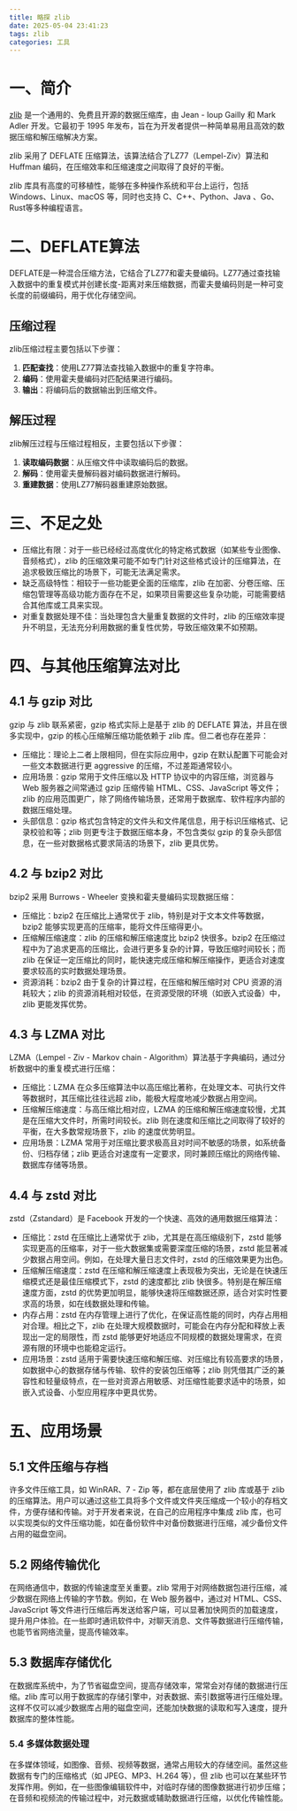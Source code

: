 ```yaml
---
title: 略探 zlib
date: 2025-05-04 23:41:23
tags: zlib
categories: 工具
---
```


# 一、简介

[zlib](https://zlib.net/) 是一个通用的、免费且开源的数据压缩库，由 Jean - loup Gailly 和 Mark Adler 开发。它最初于 1995 年发布，旨在为开发者提供一种简单易用且高效的数据压缩和解压缩解决方案。

zlib 采用了 DEFLATE 压缩算法，该算法结合了LZ77（Lempel-Ziv）算法和 Huffman 编码，在压缩效率和压缩速度之间取得了良好的平衡。

zlib 库具有高度的可移植性，能够在多种操作系统和平台上运行，包括 Windows、Linux、macOS 等，同时也支持 C、C++、Python、Java 、Go、Rust等多种编程语言。

# 二、DEFLATE算法

DEFLATE是一种混合压缩方法，它结合了LZ77和霍夫曼编码。LZ77通过查找输入数据中的重复模式并创建长度-距离对来压缩数据，而霍夫曼编码则是一种可变长度的前缀编码，用于优化存储空间。

## 压缩过程

zlib压缩过程主要包括以下步骤：

1. **匹配查找**：使用LZ77算法查找输入数据中的重复字符串。
2. **编码**：使用霍夫曼编码对匹配结果进行编码。
3. **输出**：将编码后的数据输出到压缩文件。

## 解压过程

zlib解压过程与压缩过程相反，主要包括以下步骤：

1. **读取编码数据**：从压缩文件中读取编码后的数据。
2. **解码**：使用霍夫曼解码器对编码数据进行解码。
3. **重建数据**：使用LZ77解码器重建原始数据。

# 三、不足之处

* 压缩比有限：对于一些已经经过高度优化的特定格式数据（如某些专业图像、音频格式），zlib 的压缩效果可能不如专门针对这些格式设计的压缩算法，在追求极致压缩比的场景下，可能无法满足需求。
* 缺乏高级特性：相较于一些功能更全面的压缩库，zlib 在加密、分卷压缩、压缩包管理等高级功能方面存在不足，如果项目需要这些复杂功能，可能需要结合其他库或工具来实现。
* 对重复数据处理不佳：当处理包含大量重复数据的文件时，zlib 的压缩效率提升不明显，无法充分利用数据的重复性优势，导致压缩效果不如预期。

# 四、与其他压缩算法对比

## 4.1 与 gzip 对比

gzip 与 zlib 联系紧密，gzip 格式实际上是基于 zlib 的 DEFLATE 算法，并且在很多实现中，gzip 的核心压缩解压缩功能依赖于 zlib 库。但二者也存在差异：

* 压缩比：理论上二者上限相同，但在实际应用中，gzip 在默认配置下可能会对一些文本数据进行更 aggressive 的压缩，不过差距通常较小。
* 应用场景：gzip 常用于文件压缩以及 HTTP 协议中的内容压缩，浏览器与 Web 服务器之间常通过 gzip 压缩传输 HTML、CSS、JavaScript 等文件；zlib 的应用范围更广，除了网络传输场景，还常用于数据库、软件程序内部的数据压缩处理。
* 头部信息：gzip 格式包含特定的文件头和文件尾信息，用于标识压缩格式、记录校验和等；zlib 则更专注于数据压缩本身，不包含类似 gzip 的复杂头部信息，在一些对数据格式要求简洁的场景下，zlib 更具优势。

## 4.2 与 bzip2 对比

bzip2 采用 Burrows - Wheeler 变换和霍夫曼编码实现数据压缩：

* 压缩比：bzip2 在压缩比上通常优于 zlib，特别是对于文本文件等数据，bzip2 能够实现更高的压缩率，能将文件压缩得更小。
* 压缩解压缩速度：zlib 的压缩和解压缩速度比 bzip2 快很多。bzip2 在压缩过程中为了追求更高的压缩比，会进行更多复杂的计算，导致压缩时间较长；而 zlib 在保证一定压缩比的同时，能快速完成压缩和解压缩操作，更适合对速度要求较高的实时数据处理场景。
* 资源消耗：bzip2 由于复杂的计算过程，在压缩和解压缩时对 CPU 资源的消耗较大；zlib 的资源消耗相对较低，在资源受限的环境（如嵌入式设备）中，zlib 更能发挥优势。

## 4.3 与 LZMA 对比

LZMA（Lempel - Ziv - Markov chain - Algorithm）算法基于字典编码，通过分析数据中的重复模式进行压缩：

* 压缩比：LZMA 在众多压缩算法中以高压缩比著称，在处理文本、可执行文件等数据时，其压缩比往往远超 zlib，能极大程度地减少数据占用空间。
* 压缩解压缩速度：与高压缩比相对应，LZMA 的压缩和解压缩速度较慢，尤其是在压缩大文件时，所需时间较长。zlib 则在速度和压缩比之间取得了较好的平衡，在大多数常规场景下，zlib 的速度优势明显。
* 应用场景：LZMA 常用于对压缩比要求极高且对时间不敏感的场景，如系统备份、归档存储；zlib 更适合对速度有一定要求，同时兼顾压缩比的网络传输、数据库存储等场景。

## 4.4 与 zstd 对比

zstd（Zstandard）是 Facebook 开发的一个快速、高效的通用数据压缩算法：

* 压缩比：zstd 在压缩比上通常优于 zlib，尤其是在高压缩级别下，zstd 能够实现更高的压缩率，对于一些大数据集或需要深度压缩的场景，zstd 能显著减少数据占用空间。例如，在处理大量日志文件时，zstd 的压缩效果更为出色。
* 压缩解压缩速度：zstd 在压缩和解压缩速度上表现极为突出，无论是在快速压缩模式还是最佳压缩模式下，zstd 的速度都比 zlib 快很多。特别是在解压缩速度方面，zstd 的优势更加明显，能够快速将压缩数据还原，适合对实时性要求高的场景，如在线数据处理和传输。
* 内存占用：zstd 在内存管理上进行了优化，在保证高性能的同时，内存占用相对合理。相比之下，zlib 在处理大规模数据时，可能会在内存分配和释放上表现出一定的局限性，而 zstd 能够更好地适应不同规模的数据处理需求，在资源有限的环境中也能稳定运行。
* 应用场景：zstd 适用于需要快速压缩和解压缩、对压缩比有较高要求的场景，如数据中心的数据存储与传输、软件的安装包压缩等；zlib 则凭借其广泛的兼容性和轻量级特点，在一些对资源占用敏感、对压缩性能要求适中的场景，如嵌入式设备、小型应用程序中更具优势。

# 五、应用场景

## 5.1 文件压缩与存档

许多文件压缩工具，如 WinRAR、7 - Zip 等，都在底层使用了 zlib 库或基于 zlib 的压缩算法。用户可以通过这些工具将多个文件或文件夹压缩成一个较小的存档文件，方便存储和传输。对于开发者来说，在自己的应用程序中集成 zlib 库，也可以实现类似的文件压缩功能，如在备份软件中对备份数据进行压缩，减少备份文件占用的磁盘空间。

## 5.2 网络传输优化

在网络通信中，数据的传输速度至关重要。zlib 常用于对网络数据包进行压缩，减少数据在网络上传输的字节数。例如，在 Web 服务器中，通过对 HTML、CSS、JavaScript 等文件进行压缩后再发送给客户端，可以显著加快网页的加载速度，提升用户体验。在一些即时通讯软件中，对聊天消息、文件等数据进行压缩传输，也能节省网络流量，提高传输效率。

## 5.3 数据库存储优化

在数据库系统中，为了节省磁盘空间，提高存储效率，常常会对存储的数据进行压缩。zlib 库可以用于数据库的存储引擎中，对表数据、索引数据等进行压缩处理。这样不仅可以减少数据库占用的磁盘空间，还能加快数据的读取和写入速度，提升数据库的整体性能。

### 5.4 多媒体数据处理

在多媒体领域，如图像、音频、视频等数据，通常占用较大的存储空间。虽然这些数据有专门的压缩格式（如 JPEG、MP3、H.264 等），但 zlib 也可以在某些环节发挥作用。例如，在一些图像编辑软件中，对临时存储的图像数据进行初步压缩；在音频和视频流的传输过程中，对元数据或辅助数据进行压缩，以优化传输性能。
